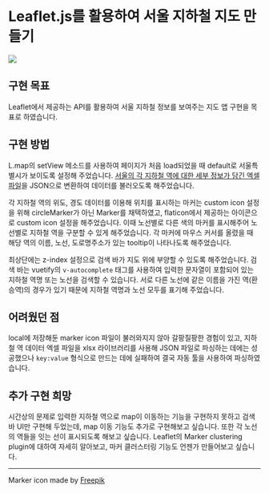 # Leaflet.js를 활용하여 서울 지하철 지도 만들기
![](https://i.imgur.com/jvkZZ8I.png)

## 구현 목표
Leaflet에서 제공하는 API를 활용하여 서울 지하철 정보를 보여주는 지도 앱 구현을 목표로 하였습니다.

## 구현 방법
L.map의 setView 메소드를 사용하여 페이지가 처음 load되었을 때 default로 서울특별시가 보이도록 설정해 주었습니다. [서울의 각 지하철 역에 대한 세부 정보가 담긴 엑셀 파일](https://docs.google.com/spreadsheets/d/1BKHmNppyAgIuGfeFOoYA8807wNXsrIjnr3NcJPjPp4Y/edit?usp=sharing)을 JSON으로 변환하여 데이터를 불러오도록 해주었습니다.

각 지하철 역의 위도, 경도 데이터를 이용해 위치를 표시하는 마커는 custom icon 설정을 위해 circleMarker가 아닌 Marker를 채택하였고, flaticon에서 제공하는 아이콘으로 custom icon 설정을 해주었습니다. 이때 노선별로 다른 색의 마커를 표시해주어 노선별로 지하철 역을 구분할 수 있게 해주었습니다.
각 마커에 마우스 커서를 올렸을 때 해당 역의 이름, 노선, 도로명주소가 있는 tooltip이 나타나도록 해주었습니다.

최상단에는 z-index 설정으로 검색 바가 지도 위에 부양할 수 있도록 해주었습니다. 검색 바는 vuetify의 `v-autocomplete` 태그를 사용하여 입력한 문자열이 포함되어 있는 지하철 역명 또는 노선을 검색할 수 있습니다. 서로 다른 노선에 같은 이름을 가진 역(환승역)의 경우가 있기 때문에 지하철 역명과 노선 모두를 표기해 주었습니다.

## 어려웠던 점
local에 저장해둔 marker icon 파일이 불러와지지 않아 갈팡질팡한 경험이 있고, 지하철 역 데이터 엑셀 파일을 xlsx 라이브러리를 사용해 JSON 파일로 파싱하는 데에는 성공했으나 `key:value` 형식으로 만드는 데에 실패하여 결국 자동 툴을 사용하여 파싱하였습니다.

## 추가 구현 희망
시간상의 문제로 입력한 지하철 역으로 map이 이동하는 기능을 구현하지 못하고 검색 바 UI만 구현해 두었는데, map 이동 기능도 추가로 구현해보고 싶습니다. 또한 각 노선의 역들을 잇는 선이 표시되도록 해보고 싶습니다. Leaflet의 Marker clustering plugin에 대하여 자세히 알아보고, 마커 클러스터링 기능도 언젠가 만들어보고 싶습니다.

---
Marker icon made by [Freepik](https://www.flaticon.com/authors/freepik)